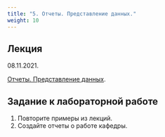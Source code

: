 ```yaml
---
title: "5. Отчеты. Представление данных."
weight: 10
---
```


## Лекция

08.11.2021.

<a target="_blank" rel="noopener noreferrer" href="../slides/reportUI.html">Отчеты. Представление данных</a>.


## Задание к лабораторной работе

1. Повторите примеры из лекций.
2. Создайте отчеты о работе кафедры.